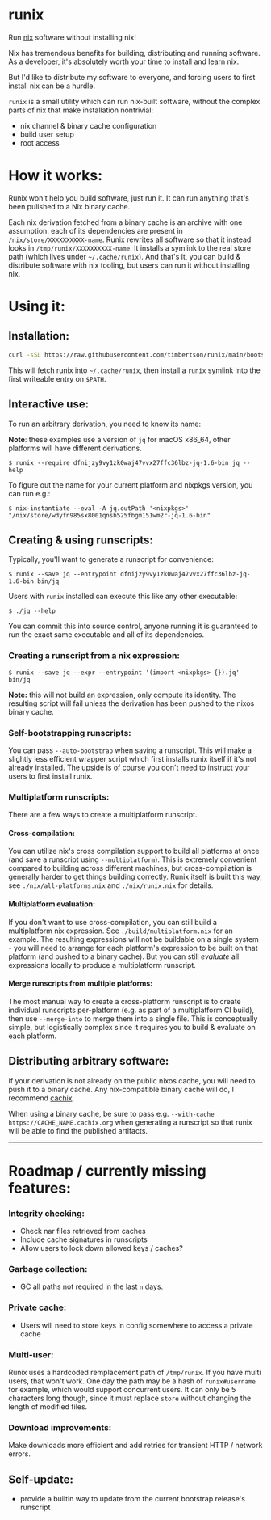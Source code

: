 # runix

Run [nix](https://nixos.org/) software without installing nix!

Nix has tremendous benefits for building, distributing and running software. As a developer, it's absolutely worth your time to install and learn nix.

But I'd like to distribute my software to everyone, and forcing users to first install nix can be a hurdle.

`runix` is a small utility which can run nix-built software, without the complex parts of nix that make installation nontrivial:

 - nix channel & binary cache configuration
 - build user setup
 - root access

# How it works:

Runix won't help you build software, just run it. It can run anything that's been pulished to a Nix binary cache.

Each nix derivation fetched from a binary cache is an archive with one assumption: each of its dependencies are present in `/nix/store/XXXXXXXXXX-name`. Runix rewrites all software so that it instead looks in `/tmp/runix/XXXXXXXXXX-name`. It installs a symlink to the real store path (which lives under `~/.cache/runix`). And that's it, you can build & distribute software with nix tooling, but users can run it without installing nix.

# Using it:

## Installation:

```bash
curl -sSL https://raw.githubusercontent.com/timbertson/runix/main/bootstrap.sh | bash
```

This will fetch runix into `~/.cache/runix`, then install a `runix` symlink into the first writeable entry on `$PATH`.

## Interactive use:

To run an arbitrary derivation, you need to know its name:

**Note**: these examples use a version of `jq` for macOS x86_64, other platforms will have different derivations.

```console
$ runix --require dfnijzy9vy1zk0waj47vvx27ffc36lbz-jq-1.6-bin jq --help
```

To figure out the name for your current platform and nixpkgs version, you can run e.g.:

```console
$ nix-instantiate --eval -A jq.outPath '<nixpkgs>'
"/nix/store/wdyfn985sx8001qnsb525fbgm151wm2r-jq-1.6-bin"
```

## Creating & using runscripts:

Typically, you'll want to generate a runscript for convenience:

```console
$ runix --save jq --entrypoint dfnijzy9vy1zk0waj47vvx27ffc36lbz-jq-1.6-bin bin/jq
```

Users with `runix` installed can execute this like any other executable:

```console
$ ./jq --help
```

You can commit this into source control, anyone running it is guaranteed to run the exact same executable and all of its dependencies.

### Creating a runscript from a nix expression:

```console
$ runix --save jq --expr --entrypoint '(import <nixpkgs> {}).jq' bin/jq
```

**Note:** this will not build an expression, only compute its identity. The resulting script will fail unless the derivation has been pushed to the nixos binary cache.

### Self-bootstrapping runscripts:

You can pass `--auto-bootstrap` when saving a runscript. This will make a slightly less efficient wrapper script which first installs runix itself if it's not already installed. The upside is of course you don't need to instruct your users to first install runix.

### Multiplatform runscripts:

There are a few ways to create a multiplatform runscript.

#### Cross-compilation:

You can utilize nix's cross compilation support to build all platforms at once (and save a runscript using `--multiplatform`). This is extremely convenient compared to building across different machines, but cross-compilation is generally harder to get things building correctly. Runix itself is built this way, see `./nix/all-platforms.nix` and `./nix/runix.nix` for details.

#### Multiplatform evaluation:

If you don't want to use cross-compilation, you can still build a multiplatform nix expression. See `./build/multiplatform.nix` for an example. The resulting expressions will not be buildable on a single system - you will need to arrange for each platform's expression to be built on that platform (and pushed to a binary cache). But you can still _evaluate_ all expressions locally to produce a multiplatform runscript.

#### Merge runscripts from multiple platforms:

The most manual way to create a cross-platform runscript is to create individual runscripts per-platform (e.g. as part of a multiplatform CI build), then use `--merge-into` to merge them into a single file. This is conceptually simple, but logistically complex since it requires you to build & evaluate on each platform.

## Distributing arbitrary software:

If your derivation is not already on the public nixos cache, you will need to push it to a binary cache. Any nix-compatible binary cache will do, I recommend [cachix](https://www.cachix.org/).

When using a binary cache, be sure to pass e.g. `--with-cache https://CACHE_NAME.cachix.org` when generating a runscript so that runix will be able to find the published artifacts.


---

# Roadmap / currently missing features:

### Integrity checking:

 - Check nar files retrieved from caches
 - Include cache signatures in runscripts
 - Allow users to lock down allowed keys / caches?

### Garbage collection:

 - GC all paths not required in the last `n` days.

### Private cache:

 - Users will need to store keys in config somewhere to access a private cache

### Multi-user:

Runix uses a hardcoded remplacement path of `/tmp/runix`. If you have multi users, that won't work. One day the path may be a hash of `runix#username` for example, which would support concurrent users. It can only be 5 characters long though, since it must replace `store` without changing the length of modified files.

### Download improvements:

Make downloads more efficient and add retries for transient HTTP / network errors.

## Self-update:

 - provide a builtin way to update from the current bootstrap release's runscript
